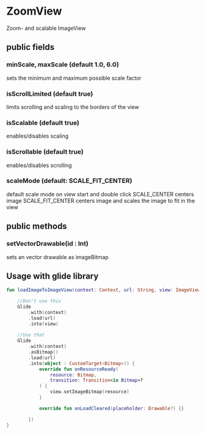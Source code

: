 # ZoomView

Zoom- and scalable ImageView

## public fields

### minScale, maxScale (default 1.0, 6.0)
sets the minimum and maximum possible scale factor

### isScrollLimited (default true)
limits scrolling and scaling to the borders of the view

### isScalable (default true)
enables/disables scaling

### isScrollable (default true)
enables/disables scrolling

### scaleMode (default: SCALE_FIT_CENTER)
default scale mode on view start and double click
SCALE_CENTER centers image
SCALE_FIT_CENTER centers image and scales the image to fit in the view

## public methods

### setVectorDrawable(id : Int)
sets an vector drawable as imageBitmap

## Usage with glide library

```kotlin
fun loadImageToImageView(context: Context, url: String, view: ImageView) {

    //Don't use this
    Glide
        .with(context)
        .load(url)
        .into(view)
    
    //Use that
    Glide
        .with(context)
        .asBitmap()
        .load(url)
        .into(object : CustomTarget<Bitmap>() {
            override fun onResourceReady(
                resource: Bitmap,
                transition: Transition<in Bitmap>?
            ) {
                view.setImageBitmap(resource)
            }

            override fun onLoadCleared(placeholder: Drawable?) {}

        })
}
```








